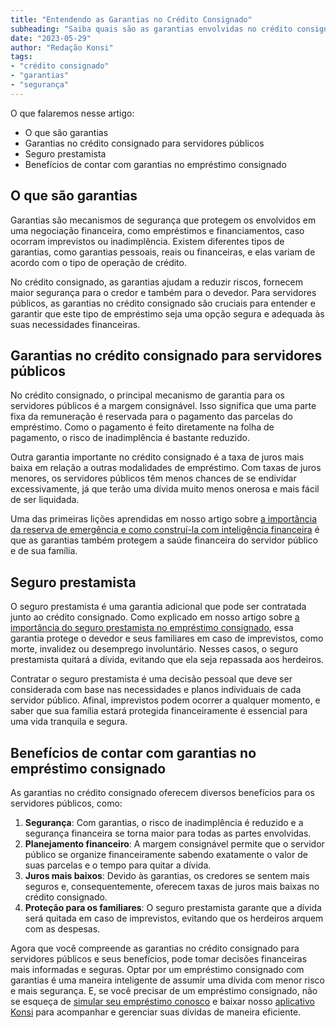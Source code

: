 ```yaml
---
title: "Entendendo as Garantias no Crédito Consignado"
subheading: "Saiba quais são as garantias envolvidas no crédito consignado e como elas podem proteger você e seus familiares"
date: "2023-05-29"
author: "Redação Konsi"
tags:
- "crédito consignado"
- "garantias"
- "segurança"
---
```


O que falaremos nesse artigo:
- O que são garantias
- Garantias no crédito consignado para servidores públicos
- Seguro prestamista
- Benefícios de contar com garantias no empréstimo consignado

## O que são garantias

Garantias são mecanismos de segurança que protegem os envolvidos em uma negociação financeira, como empréstimos e financiamentos, caso ocorram imprevistos ou inadimplência. Existem diferentes tipos de garantias, como garantias pessoais, reais ou financeiras, e elas variam de acordo com o tipo de operação de crédito.

No crédito consignado, as garantias ajudam a reduzir riscos, fornecem maior segurança para o credor e também para o devedor. Para servidores públicos, as garantias no crédito consignado são cruciais para entender e garantir que este tipo de empréstimo seja uma opção segura e adequada às suas necessidades financeiras.

## Garantias no crédito consignado para servidores públicos

No crédito consignado, o principal mecanismo de garantia para os servidores públicos é a margem consignável. Isso significa que uma parte fixa da remuneração é reservada para o pagamento das parcelas do empréstimo. Como o pagamento é feito diretamente na folha de pagamento, o risco de inadimplência é bastante reduzido.

Outra garantia importante no crédito consignado é a taxa de juros mais baixa em relação a outras modalidades de empréstimo. Com taxas de juros menores, os servidores públicos têm menos chances de se endividar excessivamente, já que terão uma dívida muito menos onerosa e mais fácil de ser liquidada.

Uma das primeiras lições aprendidas em nosso artigo sobre [a importância da reserva de emergência e como construí-la com inteligência financeira](/a-importncia-da-reserva-de-emergncia-e-como-constru-la-com-inteligncia-financeira.md) é que as garantias também protegem a saúde financeira do servidor público e de sua família.

## Seguro prestamista

O seguro prestamista é uma garantia adicional que pode ser contratada junto ao crédito consignado. Como explicado em nosso artigo sobre [a importância do seguro prestamista no empréstimo consignado](/a-importncia-do-seguro-prestamista-no-emprstimo-consignado.md), essa garantia protege o devedor e seus familiares em caso de imprevistos, como morte, invalidez ou desemprego involuntário. Nesses casos, o seguro prestamista quitará a dívida, evitando que ela seja repassada aos herdeiros.

Contratar o seguro prestamista é uma decisão pessoal que deve ser considerada com base nas necessidades e planos individuais de cada servidor público. Afinal, imprevistos podem ocorrer a qualquer momento, e saber que sua família estará protegida financeiramente é essencial para uma vida tranquila e segura.

## Benefícios de contar com garantias no empréstimo consignado

As garantias no crédito consignado oferecem diversos benefícios para os servidores públicos, como:

1. **Segurança**: Com garantias, o risco de inadimplência é reduzido e a segurança financeira se torna maior para todas as partes envolvidas.
2. **Planejamento financeiro**: A margem consignável permite que o servidor público se organize financeiramente sabendo exatamente o valor de suas parcelas e o tempo para quitar a dívida.
3. **Juros mais baixos**: Devido às garantias, os credores se sentem mais seguros e, consequentemente, oferecem taxas de juros mais baixas no crédito consignado.
4. **Proteção para os familiares**: O seguro prestamista garante que a dívida será quitada em caso de imprevistos, evitando que os herdeiros arquem com as despesas.

Agora que você compreende as garantias no crédito consignado para servidores públicos e seus benefícios, pode tomar decisões financeiras mais informadas e seguras. Optar por um empréstimo consignado com garantias é uma maneira inteligente de assumir uma dívida com menor risco e mais segurança. E, se você precisar de um empréstimo consignado, não se esqueça de [simular seu empréstimo conosco](/simular-emprestimo-consignado.md) e baixar nosso [aplicativo Konsi](https://konsi.com.br/app) para acompanhar e gerenciar suas dívidas de maneira eficiente.